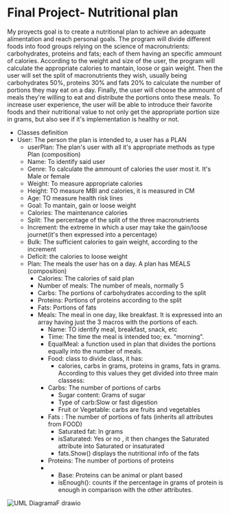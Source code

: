 # Final Project- Nutritional plan
My proyects goal is to create a nutritional plan to achieve an adequate alimentation and reach personal goals. The program will divide different foods into food groups relying on the science of macronutrients: carbohydrates, proteins and fats; each of them having an specific ammount of calories. According to the weight and size of the user, the program will calculate the appropriate calories to mantain, loose or gain weight. Then the user will set the split of macronutrients they wish, usually being carbohydrates 50%, proteins 30% and fats 20% to calculate the number of portions they may eat on a day.
Finally, the user will choose the ammount of meals they're willing to eat and distribute the portions onto these meals. To increase user experience, the user will be able to introduce their favorite foods and their nutritional value to not only get the appropriate portion size in grams, but also see if it's implementation is healthy or not.

- Classes definition
- User: The person the plan is intended to, a user has a PLAN
  - userPlan: The plan's user with all it's appropriate methods as type Plan (composition)
  - Name: To identify said user
  - Genre: To calculate the ammount of calories the user most it. It's Male or female
  - Weight: To measure appropriate calories
  - Height: TO measure MBI and calories, it is measured in CM
  - Age: TO measure health risk lines
  - Goal: To mantain, gain or loose weight
  - Calories: The maintenance calories
  - Split: The percentage of the split of the three macronutrients
  - Increment: the extreme in which a user may take the gain/loose journet(it's then expressed into a percentage)
  - Bulk: The sufficient calories to gain weight, according to the increment
  - Deficit: the calories to loose weight
  - Plan: The meals the user has on a day. A plan has MEALS (composition)
    - Calories: The calories of said plan
    - Number of meals: The number of meals, normally 5
    - Carbs: The portions of carbohydrates according to the split
    - Proteins: Portions of proteins according to the split
    - Fats: Portions of fats
    - Meals: The meal in one day, like breakfast. It is expressed into an array having just the 3 macros with the portions of each.
      - Name: TO identify meal, breakfast, snack, etc
      - Time: The time the meal is intended too; ex. "morning".
      - EqualMeal: a function used in plan that divides the portions equally into the number of meals.
      - Food: class to divide class, it has:
        - calories, carbs in grams, proteins in grams, fats in grams. According to this values they get divided into three main classess:
      - Carbs: The number of portions of carbs
        - Sugar content: Grams of sugar
        - Type of carb:Slow or fast digestion
        - Fruit or Vegetable: carbs are fruits and vegetables
      - Fats : The number of portions of fats (inherits all attributes from FOOD)
        - Saturated fat: In grams
        - isSaturated: Yes or no    , it then changes the Saturated attribute into Saturated or insaturated
        - fats.Show() displays the nutritional info of the fats
      - Proteins: The number of portions of proteins
      -   - Base: Proteins can be animal or plant based
          - isEnough(): counts if the percentage in grams of protein is enough in comparison with the other attributes.




![UML DiagramaF drawio](https://github.com/user-attachments/assets/7c086edb-6d4b-4f58-bf97-4ea7b4f44d04)
